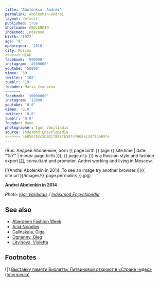 ```yaml
---
title: 'Abolenkin, Andrei'
permalink: abolenkin-andrei
layout: default
published: true
shortname: ABOLENKIN
indexmod: Indexmod
birth: '1972'
age: '8'
updateyear: '2018'
city: Moscow
<<<<<<< HEAD
facebook: '900000'
instagram: '4500000'
youtube: '50000'
vimeo: '30'
twitter: '100'
tumblr: '19'
founder: Maria Ivanovna
=======
facebook: '10000000'
instagram: '12000'
youtube: '0,0'
vimeo: '0,0'
twitter: '0,0'
tumblr: '0,0'
founder: Name
photographer: Igor Vasiliadis
source: Indexmod Encyclopedia
>>>>>>> a6956f02c5b021f827fb50fd4668e13df93a69fe
---
```


(Rus. Андрей Аболенкин, born {{ page.birth }} (age {{ site.time | date: "%Y" | minus: page.birth }}), {{ page.city }}) is a Russian style and fashion expert <span id="a1">[\[1\]](#f1)</span>, consultant and promoter. Andrei working and living in Moscow.

![(Andrei Abolenkin in 2014. To see an image try another browser.)]({{ site.url }}/images/{{ page.permalink }}.jpg)


**Andrei Abolenkin in 2014**

*Photo: [Igor Vasiliadis](igor-vasiliadis) / [Indexmod Encyclopedia](index)*


## See also

+ [Aberdeen Fashion Week](aberdeen-fashion-week)
+ [Acid Noodles](acid-noodles)
+ [Galinskaia, Olga](galinskaia-olga)
+ [Ognenny, Oleg](ognenny-oleg)
+ [Litvinova, Violetta](litvinova-violetta)

## Footnotes

[[1]](#a1) <span id="f1"></span> [Выставку памяти Виолетты Литвиновой откроют в «Стране чудес» (Intermedia)](http://www.intermedia.ru/news/286753)
